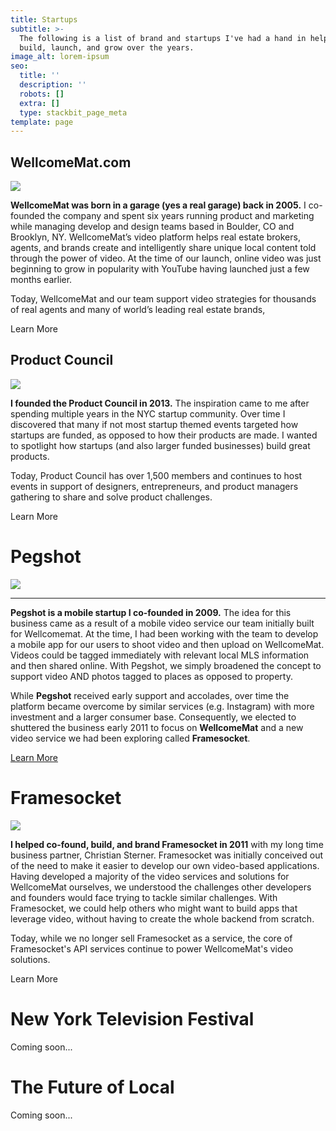 ```yaml
---
title: Startups
subtitle: >-
  The following is a list of brand and startups I've had a hand in helping
  build, launch, and grow over the years.
image_alt: lorem-ipsum
seo:
  title: ''
  description: ''
  robots: []
  extra: []
  type: stackbit_page_meta
template: page
---
```

## WellcomeMat.com

![](images/panoramic-tomato.jpg)

**WellcomeMat was born in a garage (yes a real garage) back in 2005.** I co-founded the company and spent six years running product and marketing while managing develop and design teams based in Boulder, CO and Brooklyn, NY. WellcomeMat’s video platform helps real estate brokers, agents, and brands create and intelligently share unique local content told through the power of video. At the time of our launch, online video was just beginning to grow in popularity with YouTube having launched just a few months earlier.

Today, WellcomeMat and our team support video strategies for thousands of real agents and many of world’s leading real estate brands,

Learn More

## Product Council

![](images/image-startups-product-council.jpg)

**I founded the Product Council in 2013.** The inspiration came to me after spending multiple years in the NYC startup community. Over time I discovered that many if not most startup themed events targeted how startups are funded, as opposed to how their products are made. I wanted to spotlight how startups (and also larger funded businesses) build great products.

Today, Product Council has over 1,500 members and continues to host events in support of designers, entrepreneurs, and product managers gathering to share and solve product challenges.

Learn More

# Pegshot

![](images/portrait-image-pegshot.jpg)

***

**Pegshot is a mobile startup I co-founded in 2009.** The idea for this business came as a result of a mobile video service our team initially built for Wellcomemat. At the time, I had been working with the team to develop a mobile app for our users to shoot video and then upload on WellcomeMat. Videos could be tagged immediately with relevant local MLS information and then shared online. With Pegshot, we simply broadened the concept to support video AND photos tagged to places as opposed to property.

While **Pegshot** received early support and accolades, over time the platform became overcome by similar services (e.g. Instagram) with more investment and a larger consumer base. Consequently, we elected to shuttered the business early 2011 to focus on **WellcomeMat** and a new video service we had been exploring called **Framesocket**.

[Learn More](/portfolio/projects-8)

# Framesocket

![](images/image-framesocket.png)

**I helped co-found, build, and brand Framesocket in 2011** with my long time business partner, Christian Sterner. Framesocket was initially conceived out of the need to make it easier to develop our own video-based applications. Having developed a majority of the video services and solutions for WellcomeMat ourselves, we understood the challenges other developers and founders would face trying to tackle similar challenges. With Framesocket, we could help others who might want to build apps that leverage video, without having to create the whole backend from scratch.

Today, while we no longer sell Framesocket as a service, the core of Framesocket's API services continue to power WellcomeMat's video solutions.

Learn More

# New York Television Festival

Coming soon...

# The Future of Local

Coming soon...
